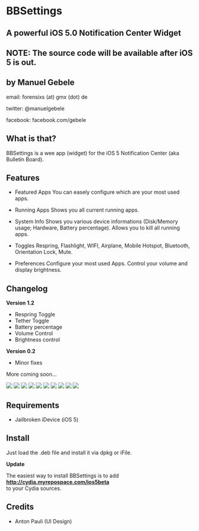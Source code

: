 BBSettings
===============
A powerful iOS 5.0 Notification Center Widget
---------------------------------------------
NOTE: The source code will be available after iOS 5 is out.
-------------

by Manuel Gebele
----------------

email: forensixs (at) gmx (dot) de

twitter: @manuelgebele

facebook: facebook.com/gebele


What is that?
-------------

BBSettings is a wee app (widget) for the iOS 5 Notification Center 
(aka Bulletin Board).


Features
--------

* Featured Apps
You can easely configure which are your most used apps.

* Running Apps
Shows you all current running apps.

* System Info
Shows you various device informations (Disk/Memory usage; Hardware, Battery percentage).
Allows you to kill all running apps.

* Toggles
Respring, Flashlight, WIFI, Airplane, Mobile Hotspot, Bluetooth, Orientation Lock, Mute.

* Preferences
Configure your most used Apps. Control your volume and display brightness.

Changelog
---------

<b>Version 1.2</b>

* Respring Toggle
* Tether Toggle
* Battery percentage
* Volume Control
* Brightness control 

<b>Version 0.2</b>

* Minor fixes

More coming soon…

[![](http://img853.imageshack.us/img853/1368/img0066n.png)](http://img853.imageshack.us/img853/1368/img0066n.png)
[![](http://img683.imageshack.us/img683/1188/img0067n.png)](http://img683.imageshack.us/img683/1188/img0067n.png)
[![](http://img109.imageshack.us/img109/1637/img0068f.png)](http://img109.imageshack.us/img109/1637/img0068f.png)
[![](http://img34.imageshack.us/img34/3569/img0069a.png)](hhttp://img34.imageshack.us/img34/3569/img0069a.png)
[![](http://img845.imageshack.us/img845/2170/img0070.png)](http://img845.imageshack.us/img845/2170/img0070.png)
[![](http://img148.imageshack.us/img148/9403/img0071.png)](http://img148.imageshack.us/img148/9403/img0071.png)
[![](http://img829.imageshack.us/img829/8885/img0073o.png)](http://img829.imageshack.us/img829/8885/img0073o.png)
[![](http://img191.imageshack.us/img191/7766/img0074y.png)](hhttp://img191.imageshack.us/img191/7766/img0074y.png)
[![](http://img38.imageshack.us/img38/5804/img0075i.png)](http://img38.imageshack.us/img38/5804/img0075i.png)
[![](http://img707.imageshack.us/img707/6156/img0076q.png)](http://img707.imageshack.us/img707/6156/img0076q.png)


Requirements
------------

* Jailbroken iDevice (iOS 5)

Install
-------

Just load the .deb file and install it via dpkg or iFile.<br />

<b>Update</b><br />

The easiest way to install BBSettings is to add <b>http://cydia.myrepospace.com/ios5beta </b><br />
to your Cydia sources. 

Credits
--------

* Anton Pauli (UI Design)

